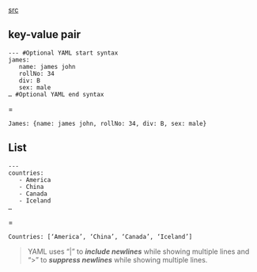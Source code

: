 [src](https://www.tutorialspoint.com/ansible/ansible_yaml_basics.htm)   
## key-value pair
```
--- #Optional YAML start syntax 
james: 
   name: james john 
   rollNo: 34 
   div: B 
   sex: male 
… #Optional YAML end syntax 
```
=
```
James: {name: james john, rollNo: 34, div: B, sex: male}
```
## List
```
---
countries:  
   - America 
   - China 
   - Canada 
   - Iceland 
…
```
=
```
Countries: [‘America’, ‘China’, ‘Canada’, ‘Iceland’] 
```

> YAML uses “|” to ***include newlines*** while showing multiple lines and “>” to ***suppress newlines*** while showing multiple lines.

